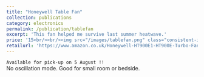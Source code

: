 ```yaml
---
title: "Honeywell Table Fan"
collection: publications
category: electronics
permalink: /publication/tablefan
excerpt: 'This fan helped me survive last summer heatwave.'
price: '15<br/><br/><img src="/images/tablefan.png" class="consistent-image">'
retailurl: 'https://www.amazon.co.uk/Honeywell-HT900E1-HT900E-Turbo-Fan/dp/B001VEJFT6/ref=asc_df_B001VEJFT6?mcid=77fcd393050a3c53a805b23465327615&th=1&hvocijid=9121218887331608639-B001VEJFT6-&hvexpln=74&tag=googshopuk-21&linkCode=df0&hvadid=696285193871&hvpos=&hvnetw=g&hvrand=9121218887331608639&hvpone=&hvptwo=&hvqmt=&hvdev=c&hvdvcmdl=&hvlocint=&hvlocphy=9046360&hvtargid=pla-2281435177658&gad_source=1'
---
```

`Available for pick-up on 5 August !!` <br/>
No oscillation mode. Good for small room or bedside.